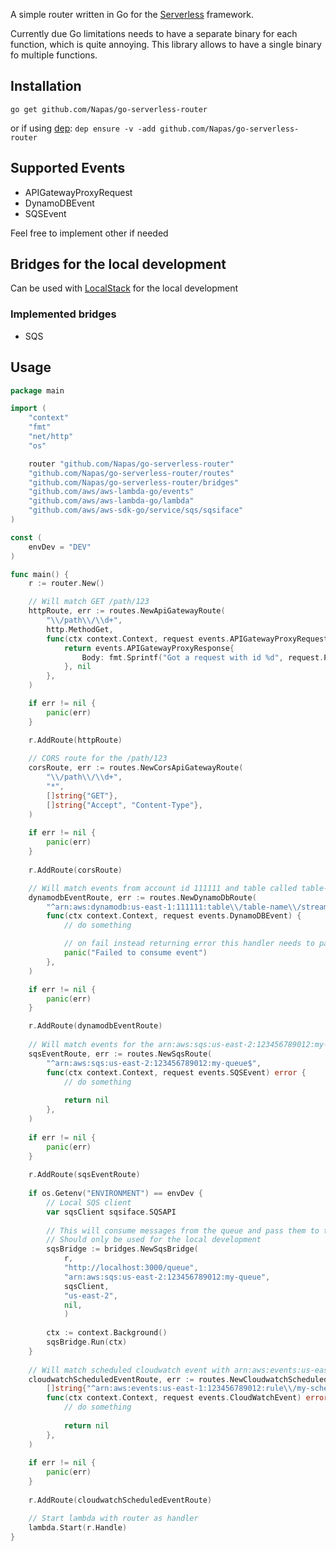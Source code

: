 A simple router written in Go for the [Serverless](https://serverless.com/) framework.

Currently due Go limitations needs to have a separate binary for each function, which is quite annoying. This library allows to have a single binary fo multiple functions.

## Installation
```go get github.com/Napas/go-serverless-router```

or if using [dep](https://github.com/golang/dep):
```dep ensure -v -add github.com/Napas/go-serverless-router```


## Supported Events
* APIGatewayProxyRequest
* DynamoDBEvent
* SQSEvent

Feel free to implement other if needed

## Bridges for the local development
Can be used with [LocalStack](https://github.com/localstack/localstack) for the local development
 
### Implemented bridges
* SQS

## Usage
```go
package main

import (
	"context"
	"fmt"
	"net/http"
	"os"

	router "github.com/Napas/go-serverless-router"
	"github.com/Napas/go-serverless-router/routes"
	"github.com/Napas/go-serverless-router/bridges"
	"github.com/aws/aws-lambda-go/events"
	"github.com/aws/aws-lambda-go/lambda"
	"github.com/aws/aws-sdk-go/service/sqs/sqsiface"
)

const (
	envDev = "DEV"
)

func main() {
	r := router.New()

	// Will match GET /path/123
	httpRoute, err := routes.NewApiGatewayRoute(
		"\\/path\\/\\d+",
		http.MethodGet,
		func(ctx context.Context, request events.APIGatewayProxyRequest) (events.APIGatewayProxyResponse, error) {
			return events.APIGatewayProxyResponse{
				Body: fmt.Sprintf("Got a request with id %d", request.PathParameters["id"]),
			}, nil
		},
	)

	if err != nil {
		panic(err)
	}

	r.AddRoute(httpRoute)
	
	// CORS route for the /path/123
	corsRoute, err := routes.NewCorsApiGatewayRoute(
		"\\/path\\/\\d+", 
		"*", 
		[]string{"GET"}, 
		[]string{"Accept", "Content-Type"},
	)
	
	if err != nil {
		panic(err)
    }
    
	r.AddRoute(corsRoute)

	// Will match events from account id 111111 and table called table-name
	dynamodbEventRoute, err := routes.NewDynamoDbRoute(
		"^arn:aws:dynamodb:us-east-1:111111:table\\/table-name\\/stream.*$",
		func(ctx context.Context, request events.DynamoDBEvent) {
			// do something

			// on fail instead returning error this handler needs to panic
			panic("Failed to consume event")
		},
	)

	if err != nil {
		panic(err)
	}

	r.AddRoute(dynamodbEventRoute)
	
	// Will match events for the arn:aws:sqs:us-east-2:123456789012:my-queue queue.
	sqsEventRoute, err := routes.NewSqsRoute(
		"^arn:aws:sqs:us-east-2:123456789012:my-queue$",
		func(ctx context.Context, request events.SQSEvent) error {
		    // do something
		    
		    return nil
		},
	)
	
	if err != nil {
		panic(err)
	}
	
	r.AddRoute(sqsEventRoute)
	
	if os.Getenv("ENVIRONMENT") == envDev {
		// Local SQS client
		var sqsClient sqsiface.SQSAPI
		
		// This will consume messages from the queue and pass them to the router.
		// Should only be used for the local development
		sqsBridge := bridges.NewSqsBridge(
			r, 
			"http://localhost:3000/queue", 
			"arn:aws:sqs:us-east-2:123456789012:my-queue",
			sqsClient,
			"us-east-2",
			nil,
			)
		
		ctx := context.Background()
		sqsBridge.Run(ctx)
	}
	
	// Will match scheduled cloudwatch event with arn:aws:events:us-east-1:123456789012:rule/my-scheduled-rule
	cloudwatchScheduledEventRoute, err := routes.NewCloudwatchScheduledEventRoute(
		[]string{"^arn:aws:events:us-east-1:123456789012:rule\\/my-scheduled-rule$"},
		func(ctx context.Context, request events.CloudWatchEvent) error {
            // do something
            
            return nil
		},
	)
	
	if err != nil {
		panic(err)
	}
	
	r.AddRoute(cloudwatchScheduledEventRoute)

	// Start lambda with router as handler
	lambda.Start(r.Handle)
}

```
